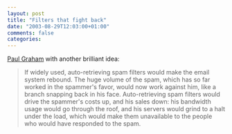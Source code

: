 ```yaml
---
layout: post
title: "Filters that fight back"
date: "2003-08-29T12:03:00+01:00"
comments: false
categories: 
---
```


<p><a href="http://www.paulgraham.com/ffb.html" title="Filters that Fight Back">Paul Graham</a> with another brilliant idea:</p>
<blockquote>
If widely used, auto-retrieving spam filters would make the email system rebound. The huge volume of the spam, which has so far worked in the spammer's favor, would now work against him, like a branch snapping back in his face. Auto-retrieving spam filters would drive the spammer's costs up, and his sales down: his bandwidth usage would go through the roof, and his servers would grind to a halt under the load, which would make them unavailable to the people who would have responded to the spam.
</blockquote>


